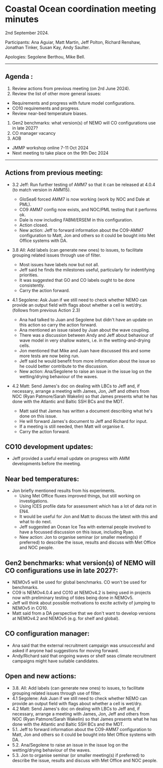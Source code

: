 # Coastal Ocean coordination meeting minutes

2nd September 2024.

Participants: Ana Aguiar, Matt Martin, Jeff Polton, Richard Renshaw, Jonathan Tinker, Susan Kay, Andy Saulter.

Apologies: Segolene Berthou, Mike Bell.

----------

## Agenda :
1.	Review actions from previous meeting (on 2rd June 2024).
1.	Review the list of other more general issues:
   - Requirements and progress with future model configurations.
   - CO10 requirements and progress.
   - Review near-bed temperature biases.
1.	Gen2 benchmarks: what version(s) of NEMO will CO configurations use in late 2027?
1.	CO manager vacancy
1.	AOB
   - JMMP workshop online 7-11 Oct 2024
   - Next meeting to take place on the 9th Dec 2024

----------

## Actions from previous meeting:
- 3.2 Jeff: Run further testing of AMM7 so that it can be released at 4.0.4 (to match version in AMM15).
   - GloSea6 forced AMM7 is now working (work by NOC and Dale at PML).
   - CO9 AMM7 config now exists, and NOC/PML testing that it performs ok.
   - Dale is now including FABM/ERSEM in this configuration.
   - Action closed.
   - New action: Jeff to forward information about the CO9-AMM7 configuration to Matt, Jon and others so it could be bought into Met Office systems with DA.

- 3.8 All: Add labels (can generate new ones) to issues, to facilitate grouping related issues through use of filter.
   - Most issues have labels now but not all.
   - Jeff said he finds the milestones useful, particularly for indentifying priorities.
   - It was suggested that GO and CO labels ought to be done consistently.
   - Carry the action forward.

- 4.1 Segolene: Ask Juan if we still need to check whether NEMO can provide an output field with flags about whether a cell is wet/dry. (follows from previous Action 2.3)
   - Ana had talked to Juan and Segolene but didn't have an update on this action so carry the action forward.
   - Ana mentioned an issue raised by Juan about the wave coupling.
   - There was a discussion between Andy and Jeff about behaviour of wave model in very shallow waters, i.e.  in the wetting-and-drying cells.
   - Jon mentioned that Mike and Juan have discussed this and some more tests are now being run.
   - Jeff said he would benefit from more information about the issue so he could better contribute to the discussion.
   - New action: Ana/Segolene to raise an issue in the issue log on the wetting/drying behaviour of the waves.

- 4.2 Matt: Send James's doc on dealing with LBCs to Jeff and, if necessary, arrange a meeting with James, Jon, Jeff and others from NOC (Ryan Patmore/Sarah Wakelin) so that James presents what he has done with the Atlantic and Baltic SSH BCs and the MDT.
   - Matt said that James has written a document describing what he's done on this issue.
   - He will forward James's document to Jeff and Richard for input.
   - If a meeting is still needed, then Matt will organise it.
   - Carry the action forward.

## CO10 development updates:

- Jeff provided a useful email update on progress with AMM developments before the meeting.

## Near bed temperatures:

- Jon briefly mentioned results from his experiments.
   - Using Met Office fluxes improved things, but still working on investigations.
   - Using ICES profile data for assessment which has a lot of data not in EN4.
   - It would be useful for Jon and Matt to discuss the latest with this and what to do next.
   - Jeff suggested an Ocean Ice Tea with external people involved to have a focussed discussion on this issue, including Ryan.
   - New action: Jon to organise seminar (or smaller meeting(s) if preferred) to describe the issue, results and discuss with Met Office and NOC people.

## Gen2 benchmarks: what version(s) of NEMO will CO configurations use in late 2027?:

- NEMOv5 will be used for global benchmarks. CO won't be used for benchmarks.
- CO9 is NEMOv4.0.4 and CO10 at NEMOv4.2 is being used in projects now with preliminary testing of tides being done in NEMOv5.
- Jeff will think about possible motivations to excite activity of jumping to NEMOv5 in CO10.
- Matt said from a DA perspective that we don't want to develop versions at NEMOv4.2 and NEMOv5 (e.g. for shelf and global).

## CO configuration manager:

- Ana said that the external recruitment campaign was unsuccessful and asked if anyone had suggestions for moving forward.
- Andy/Richard said that ongoing waves or shelf seas climate recruitment campaigns might have suitable candidates.

## Open and new actions:

- 3.8. All: Add labels (can generate new ones) to issues, to facilitate grouping related issues through use of filter.
- 4.1 Segolene: Ask Juan if we still need to check whether NEMO can provide an output field with flags about whether a cell is wet/dry.
- 4.2 Matt: Send James's doc on dealing with LBCs to Jeff and, if necessary, arrange a meeting with James, Jon, Jeff and others from NOC (Ryan Patmore/Sarah Wakelin) so that James presents what he has done with the Atlantic and Baltic SSH BCs and the MDT.
- 5.1. Jeff to forward information about the CO9-AMM7 configuration to Matt, Jon and others so it could be bought into Met Office systems with DA.
- 5.2. Ana/Segolene to raise an issue in the issue log on the wetting/drying behaviour of the waves.
- 5.3. Jon to organise seminar (or smaller meeting(s) if preferred) to describe the issue, results and discuss with Met Office and NOC people.

